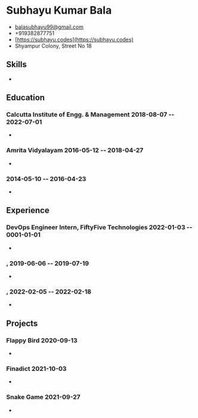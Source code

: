 # Subhayu Kumar Bala

- <balasubhayu99@gmail.com>
- +919382877751
- [https://subhayu.codes](https://subhayu.codes)
- Shyampur Colony, Street No 18


## Skills
  - 


## Education

### <span>Calcutta Institute of Engg. & Management</span> <span>2018-08-07 -- 2022-07-01</span>

  - 

### <span>Amrita Vidyalayam</span> <span>2016-05-12 -- 2018-04-27</span>

  - 

### <span></span> <span>2014-05-10 -- 2016-04-23</span>

  - 


## Experience

### <span>DevOps Engineer Intern, FiftyFive Technologies</span> <span>2022-01-03 -- 0001-01-01</span>

  - 

### <span>, </span> <span>2019-06-06 -- 2019-07-19</span>

  - 

### <span>, </span> <span>2022-02-05 -- 2022-02-18</span>

  - 


## Projects

### <span>Flappy Bird</span> <span>2020-09-13</span>

  - 

### <span>Finadict</span> <span>2021-10-03</span>

  - 

### <span>Snake Game</span> <span>2021-09-27</span>

  - 


